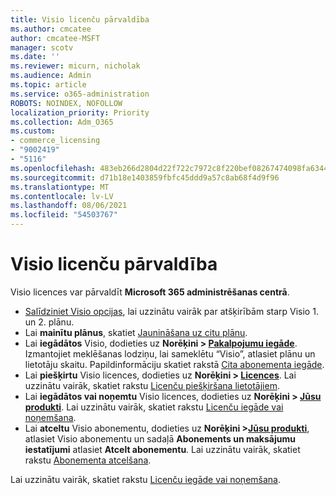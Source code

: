 ```yaml
---
title: Visio licenču pārvaldība
ms.author: cmcatee
author: cmcatee-MSFT
manager: scotv
ms.date: ''
ms.reviewer: micurn, nicholak
ms.audience: Admin
ms.topic: article
ms.service: o365-administration
ROBOTS: NOINDEX, NOFOLLOW
localization_priority: Priority
ms.collection: Adm_O365
ms.custom:
- commerce_licensing
- "9002419"
- "5116"
ms.openlocfilehash: 483eb266d2804d22f722c7972c8f220bef08267474098fa63441dbaf19c5716c
ms.sourcegitcommit: d71b18e1403859fbfc45ddd9a57c8ab68f4d9f96
ms.translationtype: MT
ms.contentlocale: lv-LV
ms.lasthandoff: 08/06/2021
ms.locfileid: "54503767"
---
```

# <a name="visio-license-management"></a>Visio licenču pārvaldība

Visio licences var pārvaldīt **Microsoft 365 administrēšanas centrā**.

- [Salīdziniet Visio opcijas](https://www.microsoft.com/microsoft-365/visio/microsoft-visio-plans-and-pricing-compare-visio-options?rtc=1), lai uzzinātu vairāk par atšķirībām starp Visio 1. un 2. plānu.
- Lai **mainītu plānus**, skatiet [Jaunināšana uz citu plānu](/microsoft-365/commerce/subscriptions/upgrade-to-different-plan).
- Lai **iegādātos** Visio, dodieties uz **Norēķini > [Pakalpojumu iegāde](https://go.microsoft.com/fwlink/p/?linkid=868433)**. Izmantojiet meklēšanas lodziņu, lai sameklētu “Visio”, atlasiet plānu un lietotāju skaitu. Papildinformāciju skatiet rakstā [Cita abonementa iegāde](/microsoft-365/commerce/try-or-buy-microsoft-365#buy-a-different-subscription).
- Lai **piešķirtu** Visio licences, dodieties uz **Norēķini > [Licences](https://go.microsoft.com/fwlink/p/?linkid=842264)**. Lai uzzinātu vairāk, skatiet rakstu [Licenču piešķiršana lietotājiem](/microsoft-365/admin/manage/assign-licenses-to-users).
- Lai **iegādātos vai noņemtu** Visio licences, dodieties uz **Norēķini > [Jūsu produkti](https://go.microsoft.com/fwlink/p/?linkid=842054)**. Lai uzzinātu vairāk, skatiet rakstu [Licenču iegāde vai noņemšana](/microsoft-365/commerce/licenses/buy-licenses#buy-or-remove-licenses-for-your-business-subscription).
- Lai **atceltu** Visio abonementu, dodieties uz **Norēķini >[Jūsu produkti](https://go.microsoft.com/fwlink/p/?linkid=842054)**, atlasiet Visio abonementu un sadaļā **Abonements un maksājumu iestatījumi** atlasiet **Atcelt abonementu**. Lai uzzinātu vairāk, skatiet rakstu [Abonementa atcelšana](/microsoft-365/commerce/subscriptions/cancel-your-subscription).

Lai uzzinātu vairāk, skatiet rakstu [Licenču iegāde vai noņemšana](/microsoft-365/commerce/licenses/buy-licenses).